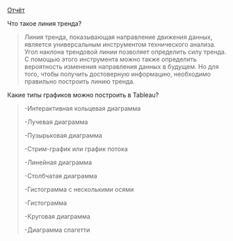 [Отчёт](https://drive.google.com/open?id=1n-LWCZk6MasE-45RASBE7dmTY3SLU8VD)

Что такое линия тренда?

>  Линия тренда, показывающая направление движения данных, является универсальным инструментом технического анализа. Угол наклона трендовой линии позволяет определить силу тренда. С помощью этого инструмента можно также определить вероятность изменения направления данных в будущем. Но для того, чтобы получить достоверную информацию, необходимо правильно построить линию тренда.

Какие типы графиков можно построить в Tableau?

> -Интерактивная кольцевая диаграмма
>
> -Лучевая диаграмма
>
> -Пузырьковая диаграмма
>
> -Стрим-график или график потока
>
> -Линейная диаграмма
>
> -Столбчатая диаграмма
>
> -Гистограмма с несколькими осями
>
> -Гистограмма
>
> -Круговая диаграмма
>
> -Диаграмма спагетти